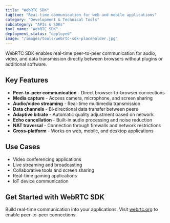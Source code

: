 ```yaml
---
title: "WebRTC SDK"
tagline: "Real-time communication for web and mobile applications"
category: "Development & Technical Tools"
subcategory: "APIs & SDKs"
tool_name: "WebRTC SDK"
deployment_status: "deployed"
image: "/images/tools/webrtc-sdk-placeholder.jpg"
---
```

WebRTC SDK enables real-time peer-to-peer communication for audio, video, and data transmission directly between browsers without plugins or additional software.

## Key Features

- **Peer-to-peer communication** - Direct browser-to-browser connections
- **Media capture** - Access camera, microphone, and screen sharing
- **Audio/video streaming** - Real-time multimedia transmission
- **Data channels** - Bi-directional data transfer between peers
- **Adaptive bitrate** - Automatic quality adjustment based on network
- **Echo cancellation** - Built-in audio processing and noise reduction
- **NAT traversal** - Connection through firewalls and network restrictions
- **Cross-platform** - Works on web, mobile, and desktop applications

## Use Cases

- Video conferencing applications
- Live streaming and broadcasting
- Collaborative tools and screen sharing
- Real-time gaming applications
- IoT device communication

## Get Started with WebRTC SDK

Build real-time communication into your applications. Visit [webrtc.org](https://webrtc.org) to enable peer-to-peer connections.
